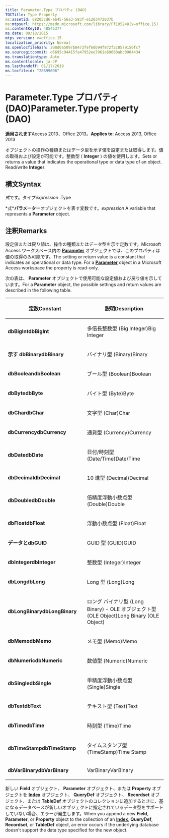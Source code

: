 ```yaml
---
title: Parameter.Type プロパティ (DAO)
TOCTitle: Type Property
ms:assetid: 68205cd6-eb45-56a3-593f-e1203472037b
ms:mtpsurl: https://msdn.microsoft.com/library/Ff195248(v=office.15)
ms:contentKeyID: 48545377
ms.date: 09/18/2015
mtps_version: v=office.15
localization_priority: Normal
ms.openlocfilehash: 208d0a5097b8473fef60b94f972f2c8579150fc7
ms.sourcegitcommit: d6695c94415fa47952ee7961a69660abc0904434
ms.translationtype: Auto
ms.contentlocale: ja-JP
ms.lasthandoff: 01/17/2019
ms.locfileid: "28699696"
---
```

# <a name="parametertype-property-dao"></a><span data-ttu-id="2a9b8-102">Parameter.Type プロパティ (DAO)</span><span class="sxs-lookup"><span data-stu-id="2a9b8-102">Parameter.Type property (DAO)</span></span>


<span data-ttu-id="2a9b8-103">**適用されます**Access 2013、Office 2013。</span><span class="sxs-lookup"><span data-stu-id="2a9b8-103">**Applies to**: Access 2013, Office 2013</span></span>

<span data-ttu-id="2a9b8-p101">オブジェクトの操作の種類またはデータ型を示す値を設定または取得します。値の取得および設定が可能です。整数型 ( **Integer** ) の値を使用します。</span><span class="sxs-lookup"><span data-stu-id="2a9b8-p101">Sets or returns a value that indicates the operational type or data type of an object. Read/write **Integer**.</span></span>

## <a name="syntax"></a><span data-ttu-id="2a9b8-106">構文</span><span class="sxs-lookup"><span data-stu-id="2a9b8-106">Syntax</span></span>

<span data-ttu-id="2a9b8-107">*式*です。タイプ</span><span class="sxs-lookup"><span data-stu-id="2a9b8-107">*expression* .Type</span></span>

<span data-ttu-id="2a9b8-108">\*式\***パラメーター**オブジェクトを表す変数です。</span><span class="sxs-lookup"><span data-stu-id="2a9b8-108">*expression* A variable that represents a **Parameter** object.</span></span>

## <a name="remarks"></a><span data-ttu-id="2a9b8-109">注釈</span><span class="sxs-lookup"><span data-stu-id="2a9b8-109">Remarks</span></span>

<span data-ttu-id="2a9b8-p102">設定値または戻り値は、操作の種類またはデータ型を示す定数です。Microsoft Access ワークスペース内の **[Parameter](parameter-object-dao.md)** オブジェクトでは、このプロパティは値の取得のみ可能です。</span><span class="sxs-lookup"><span data-stu-id="2a9b8-p102">The setting or return value is a constant that indicates an operational or data type. For a **[Parameter](parameter-object-dao.md)** object in a Microsoft Access workspace the property is read-only.</span></span>

<span data-ttu-id="2a9b8-112">次の表は、 **Parameter** オブジェクトで使用可能な設定値および戻り値を示しています。</span><span class="sxs-lookup"><span data-stu-id="2a9b8-112">For a **Parameter** object, the possible settings and return values are described in the following table.</span></span>

<table>
<colgroup>
<col style="width: 50%" />
<col style="width: 50%" />
</colgroup>
<thead>
<tr class="header">
<th><p><span data-ttu-id="2a9b8-113">定数</span><span class="sxs-lookup"><span data-stu-id="2a9b8-113">Constant</span></span></p></th>
<th><p><span data-ttu-id="2a9b8-114">説明</span><span class="sxs-lookup"><span data-stu-id="2a9b8-114">Description</span></span></p></th>
</tr>
</thead>
<tbody>
<tr class="odd">
<td><p><span data-ttu-id="2a9b8-115"><strong>dbBigInt</strong></span><span class="sxs-lookup"><span data-stu-id="2a9b8-115"><strong>dbBigInt</strong></span></span></p></td>
<td><p><span data-ttu-id="2a9b8-116">多倍長整数型 (Big Integer)</span><span class="sxs-lookup"><span data-stu-id="2a9b8-116">Big Integer</span></span></p></td>
</tr>
<tr class="even">
<td><p><span data-ttu-id="2a9b8-117"><strong>示す dbBinary</strong></span><span class="sxs-lookup"><span data-stu-id="2a9b8-117"><strong>dbBinary</strong></span></span></p></td>
<td><p><span data-ttu-id="2a9b8-118">バイナリ型 (Binary)</span><span class="sxs-lookup"><span data-stu-id="2a9b8-118">Binary</span></span></p></td>
</tr>
<tr class="odd">
<td><p><span data-ttu-id="2a9b8-119"><strong>dbBoolean</strong></span><span class="sxs-lookup"><span data-stu-id="2a9b8-119"><strong>dbBoolean</strong></span></span></p></td>
<td><p><span data-ttu-id="2a9b8-120">ブール型 (Boolean)</span><span class="sxs-lookup"><span data-stu-id="2a9b8-120">Boolean</span></span></p></td>
</tr>
<tr class="even">
<td><p><span data-ttu-id="2a9b8-121"><strong>dbByte</strong></span><span class="sxs-lookup"><span data-stu-id="2a9b8-121"><strong>dbByte</strong></span></span></p></td>
<td><p><span data-ttu-id="2a9b8-122">バイト型 (Byte)</span><span class="sxs-lookup"><span data-stu-id="2a9b8-122">Byte</span></span></p></td>
</tr>
<tr class="odd">
<td><p><span data-ttu-id="2a9b8-123"><strong>dbChar</strong></span><span class="sxs-lookup"><span data-stu-id="2a9b8-123"><strong>dbChar</strong></span></span></p></td>
<td><p><span data-ttu-id="2a9b8-124">文字型 (Char)</span><span class="sxs-lookup"><span data-stu-id="2a9b8-124">Char</span></span></p></td>
</tr>
<tr class="even">
<td><p><span data-ttu-id="2a9b8-125"><strong>dbCurrency</strong></span><span class="sxs-lookup"><span data-stu-id="2a9b8-125"><strong>dbCurrency</strong></span></span></p></td>
<td><p><span data-ttu-id="2a9b8-126">通貨型 (Currency)</span><span class="sxs-lookup"><span data-stu-id="2a9b8-126">Currency</span></span></p></td>
</tr>
<tr class="odd">
<td><p><span data-ttu-id="2a9b8-127"><strong>dbDate</strong></span><span class="sxs-lookup"><span data-stu-id="2a9b8-127"><strong>dbDate</strong></span></span></p></td>
<td><p><span data-ttu-id="2a9b8-128">日付/時刻型 (Date/Time)</span><span class="sxs-lookup"><span data-stu-id="2a9b8-128">Date/Time</span></span></p></td>
</tr>
<tr class="even">
<td><p><span data-ttu-id="2a9b8-129"><strong>dbDecimal</strong></span><span class="sxs-lookup"><span data-stu-id="2a9b8-129"><strong>dbDecimal</strong></span></span></p></td>
<td><p><span data-ttu-id="2a9b8-130">10 進型 (Decimal)</span><span class="sxs-lookup"><span data-stu-id="2a9b8-130">Decimal</span></span></p></td>
</tr>
<tr class="odd">
<td><p><span data-ttu-id="2a9b8-131"><strong>dbDouble</strong></span><span class="sxs-lookup"><span data-stu-id="2a9b8-131"><strong>dbDouble</strong></span></span></p></td>
<td><p><span data-ttu-id="2a9b8-132">倍精度浮動小数点型 (Double)</span><span class="sxs-lookup"><span data-stu-id="2a9b8-132">Double</span></span></p></td>
</tr>
<tr class="even">
<td><p><span data-ttu-id="2a9b8-133"><strong>dbFloat</strong></span><span class="sxs-lookup"><span data-stu-id="2a9b8-133"><strong>dbFloat</strong></span></span></p></td>
<td><p><span data-ttu-id="2a9b8-134">浮動小数点型 (Float)</span><span class="sxs-lookup"><span data-stu-id="2a9b8-134">Float</span></span></p></td>
</tr>
<tr class="odd">
<td><p><span data-ttu-id="2a9b8-135"><strong>データと</strong></span><span class="sxs-lookup"><span data-stu-id="2a9b8-135"><strong>dbGUID</strong></span></span></p></td>
<td><p><span data-ttu-id="2a9b8-136">GUID 型 (GUID)</span><span class="sxs-lookup"><span data-stu-id="2a9b8-136">GUID</span></span></p></td>
</tr>
<tr class="even">
<td><p><span data-ttu-id="2a9b8-137"><strong>dbInteger</strong></span><span class="sxs-lookup"><span data-stu-id="2a9b8-137"><strong>dbInteger</strong></span></span></p></td>
<td><p><span data-ttu-id="2a9b8-138">整数型 (Integer)</span><span class="sxs-lookup"><span data-stu-id="2a9b8-138">Integer</span></span></p></td>
</tr>
<tr class="odd">
<td><p><span data-ttu-id="2a9b8-139"><strong>dbLong</strong></span><span class="sxs-lookup"><span data-stu-id="2a9b8-139"><strong>dbLong</strong></span></span></p></td>
<td><p><span data-ttu-id="2a9b8-140">Long 型 (Long)</span><span class="sxs-lookup"><span data-stu-id="2a9b8-140">Long</span></span></p></td>
</tr>
<tr class="even">
<td><p><span data-ttu-id="2a9b8-141"><strong>dbLongBinary</strong></span><span class="sxs-lookup"><span data-stu-id="2a9b8-141"><strong>dbLongBinary</strong></span></span></p></td>
<td><p><span data-ttu-id="2a9b8-142">ロング バイナリ型 (Long Binary) - OLE オブジェクト型 (OLE Object)</span><span class="sxs-lookup"><span data-stu-id="2a9b8-142">Long Binary (OLE Object)</span></span></p></td>
</tr>
<tr class="odd">
<td><p><span data-ttu-id="2a9b8-143"><strong>dbMemo</strong></span><span class="sxs-lookup"><span data-stu-id="2a9b8-143"><strong>dbMemo</strong></span></span></p></td>
<td><p><span data-ttu-id="2a9b8-144">メモ型 (Memo)</span><span class="sxs-lookup"><span data-stu-id="2a9b8-144">Memo</span></span></p></td>
</tr>
<tr class="even">
<td><p><span data-ttu-id="2a9b8-145"><strong>dbNumeric</strong></span><span class="sxs-lookup"><span data-stu-id="2a9b8-145"><strong>dbNumeric</strong></span></span></p></td>
<td><p><span data-ttu-id="2a9b8-146">数値型 (Numeric)</span><span class="sxs-lookup"><span data-stu-id="2a9b8-146">Numeric</span></span></p></td>
</tr>
<tr class="odd">
<td><p><span data-ttu-id="2a9b8-147"><strong>dbSingle</strong></span><span class="sxs-lookup"><span data-stu-id="2a9b8-147"><strong>dbSingle</strong></span></span></p></td>
<td><p><span data-ttu-id="2a9b8-148">単精度浮動小数点型 (Single)</span><span class="sxs-lookup"><span data-stu-id="2a9b8-148">Single</span></span></p></td>
</tr>
<tr class="even">
<td><p><span data-ttu-id="2a9b8-149"><strong>dbText</strong></span><span class="sxs-lookup"><span data-stu-id="2a9b8-149"><strong>dbText</strong></span></span></p></td>
<td><p><span data-ttu-id="2a9b8-150">テキスト型 (Text)</span><span class="sxs-lookup"><span data-stu-id="2a9b8-150">Text</span></span></p></td>
</tr>
<tr class="odd">
<td><p><span data-ttu-id="2a9b8-151"><strong>dbTime</strong></span><span class="sxs-lookup"><span data-stu-id="2a9b8-151"><strong>dbTime</strong></span></span></p></td>
<td><p><span data-ttu-id="2a9b8-152">時刻型 (Time)</span><span class="sxs-lookup"><span data-stu-id="2a9b8-152">Time</span></span></p></td>
</tr>
<tr class="even">
<td><p><span data-ttu-id="2a9b8-153"><strong>dbTimeStamp</strong></span><span class="sxs-lookup"><span data-stu-id="2a9b8-153"><strong>dbTimeStamp</strong></span></span></p></td>
<td><p><span data-ttu-id="2a9b8-154">タイムスタンプ型 (TimeStamp)</span><span class="sxs-lookup"><span data-stu-id="2a9b8-154">Time Stamp</span></span></p></td>
</tr>
<tr class="odd">
<td><p><span data-ttu-id="2a9b8-155"><strong>dbVarBinary</strong></span><span class="sxs-lookup"><span data-stu-id="2a9b8-155"><strong>dbVarBinary</strong></span></span></p></td>
<td><p><span data-ttu-id="2a9b8-156">VarBinary</span><span class="sxs-lookup"><span data-stu-id="2a9b8-156">VarBinary</span></span></p></td>
</tr>
</tbody>
</table>


<span data-ttu-id="2a9b8-157">新しい **Field** オブジェクト、 **Parameter** オブジェクト、または **Property** オブジェクトを **[Index](index-object-dao.md)** オブジェクト、 **QueryDef** オブジェクト、 **Recordset** オブジェクト、または **TableDef** オブジェクトのコレクションに追加するときに、基になるデータベースが新しいオブジェクトに指定されているデータ型をサポートしていない場合、エラーが発生します。</span><span class="sxs-lookup"><span data-stu-id="2a9b8-157">When you append a new **Field**, **Parameter**, or **Property** object to the collection of an **[Index](index-object-dao.md)**, **QueryDef**, **Recordset**, or **TableDef** object, an error occurs if the underlying database doesn't support the data type specified for the new object.</span></span>

